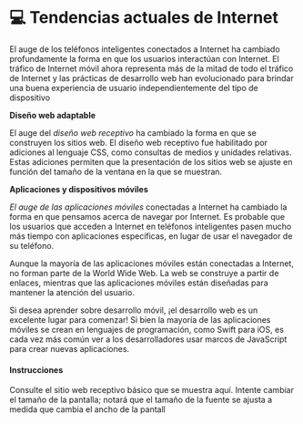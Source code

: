 # 💻 Tendencias actuales de Internet

El auge de los teléfonos inteligentes conectados a Internet ha cambiado profundamente la forma en que los usuarios interactúan con Internet. El tráfico de Internet móvil ahora representa más de la mitad de todo el tráfico de Internet y las prácticas de desarrollo web han evolucionado para brindar una buena experiencia de usuario independientemente del tipo de dispositivo

**Diseño web adaptable**

El auge del _diseño web receptivo_ ha cambiado la forma en que se construyen los sitios web. El diseño web receptivo fue habilitado por adiciones al lenguaje CSS, como consultas de medios y unidades relativas. Estas adiciones permiten que la presentación de los sitios web se ajuste en función del tamaño de la ventana en la que se muestran.

**Aplicaciones y dispositivos móviles**

_El auge de las aplicaciones móviles_ conectadas a Internet ha cambiado la forma en que pensamos acerca de navegar por Internet. Es probable que los usuarios que acceden a Internet en teléfonos inteligentes pasen mucho más tiempo con aplicaciones específicas, en lugar de usar el navegador de su teléfono.

Aunque la mayoría de las aplicaciones móviles están conectadas a Internet, no forman parte de la World Wide Web. La web se construye a partir de enlaces, mientras que las aplicaciones móviles están diseñadas para mantener la atención del usuario.

Si desea aprender sobre desarrollo móvil, ¡el desarrollo web es un excelente lugar para comenzar! Si bien la mayoría de las aplicaciones móviles se crean en lenguajes de programación, como Swift para iOS, es cada vez más común ver a los desarrolladores usar marcos de JavaScript para crear nuevas aplicaciones.

#### Instrucciones

Consulte el sitio web receptivo básico que se muestra aquí. Intente cambiar el tamaño de la pantalla; notará que el tamaño de la fuente se ajusta a medida que cambia el ancho de la pantall
